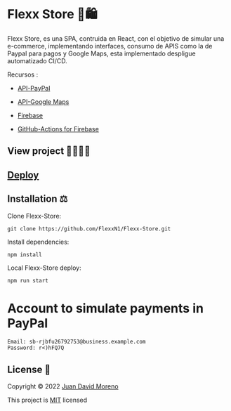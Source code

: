 # Flexx Store 🛒🛍

Flexx Store, es una SPA, contruida en React, con el objetivo de simular una e-commerce, implementando interfaces, consumo de APIS como la de Paypal para pagos y Google Maps, esta implementado despligue automatizado CI/CD.

Recursos :

- [API-PayPal](https://developer.paypal.com/home)

- [API-Google Maps](https://developers.google.com/maps?hl=es-419)

- [Firebase](https://console.firebase.google.com/u/0/?hl=es-419)

- [GitHub-Actions for Firebase](https://github.com/w9jds/firebase-action)

## View project 🚀🙋🏻‍♂️
## [Deploy](https://flexx-store.web.app/)

## Installation ⚖
Clone Flexx-Store:
```
git clone https://github.com/FlexxN1/Flexx-Store.git
 ```

Install dependencies:
```
npm install
```

Local Flexx-Store deploy:
```
npm run start
```


# Account to simulate payments in PayPal
```
Email: sb-rjbfu26792753@business.example.com
Password: r<)hFQ7Q
```

## License 🔐

Copyright © 2022 [Juan David Moreno](https://github.com/FlexxN1)

This project is [MIT](https://choosealicense.com/licenses/mit/) licensed